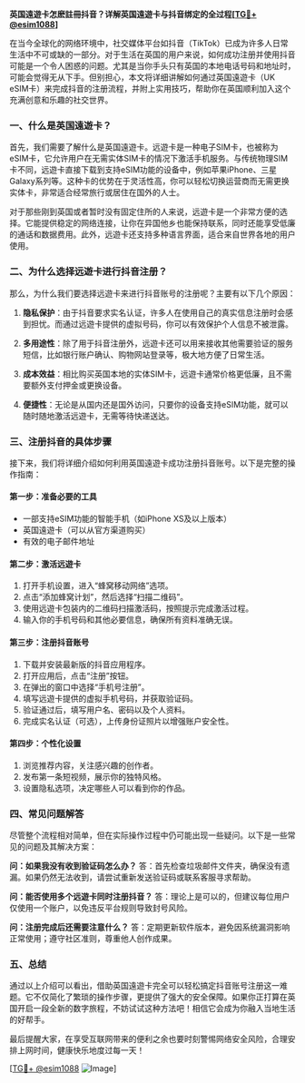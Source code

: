 **英国遠遊卡怎麽註冊抖音？详解英国遠遊卡与抖音绑定的全过程[[TG💪+ @esim1088](https://t.me/s/esim1088)]**

在当今全球化的网络环境中，社交媒体平台如抖音（TikTok）已成为许多人日常生活中不可或缺的一部分。对于生活在英国的用户来说，如何成功注册并使用抖音可能是一个令人困惑的问题。尤其是当你手头只有英国的本地电话号码和地址时，可能会觉得无从下手。但别担心，本文将详细讲解如何通过英国遠遊卡（UK eSIM卡）来完成抖音的注册流程，并附上实用技巧，帮助你在英国顺利加入这个充满创意和乐趣的社交世界。

### **一、什么是英国遠遊卡？**

首先，我们需要了解什么是英国遠遊卡。远遊卡是一种电子SIM卡，也被称为eSIM卡，它允许用户在无需实体SIM卡的情况下激活手机服务。与传统物理SIM卡不同，远遊卡直接下载到支持eSIM功能的设备中，例如苹果iPhone、三星Galaxy系列等。这种卡的优势在于灵活性高，你可以轻松切换运营商而无需更换实体卡，非常适合经常旅行或居住在国外的人士。

对于那些刚到英国或者暂时没有固定住所的人来说，远遊卡是一个非常方便的选择。它能提供稳定的网络连接，让你在异国他乡也能保持联系，同时还能享受低廉的通话和数据费用。此外，远遊卡还支持多种语言界面，适合来自世界各地的用户使用。

### **二、为什么选择远遊卡进行抖音注册？**

那么，为什么我们要选择远遊卡来进行抖音账号的注册呢？主要有以下几个原因：

1. **隐私保护**：由于抖音要求实名认证，许多人在使用自己的真实信息注册时会感到担忧。而通过远遊卡提供的虚拟号码，你可以有效保护个人信息不被泄露。
   
2. **多用途性**：除了用于抖音注册外，远遊卡还可以用来接收其他需要验证的服务短信，比如银行账户确认、购物网站登录等，极大地方便了日常生活。

3. **成本效益**：相比购买英国本地的实体SIM卡，远遊卡通常价格更低廉，且不需要额外支付押金或更换设备。

4. **便捷性**：无论是从国内还是国外访问，只要你的设备支持eSIM功能，就可以随时随地激活远遊卡，无需等待快递送达。

### **三、注册抖音的具体步骤**

接下来，我们将详细介绍如何利用英国遠遊卡成功注册抖音账号。以下是完整的操作指南：

#### **第一步：准备必要的工具**
- 一部支持eSIM功能的智能手机（如iPhone XS及以上版本）
- 英国遠遊卡（可以从官方渠道购买）
- 有效的电子邮件地址

#### **第二步：激活远遊卡**
1. 打开手机设置，进入“蜂窝移动网络”选项。
2. 点击“添加蜂窝计划”，然后选择“扫描二维码”。
3. 使用远遊卡包装内的二维码扫描激活码，按照提示完成激活过程。
4. 输入你的手机号码和其他必要信息，确保所有资料准确无误。

#### **第三步：注册抖音账号**
1. 下载并安装最新版的抖音应用程序。
2. 打开应用后，点击“注册”按钮。
3. 在弹出的窗口中选择“手机号注册”。
4. 填写远遊卡提供的虚拟手机号码，并获取验证码。
5. 验证通过后，填写用户名、密码以及个人资料。
6. 完成实名认证（可选），上传身份证照片以增强账户安全性。

#### **第四步：个性化设置**
1. 浏览推荐内容，关注感兴趣的创作者。
2. 发布第一条短视频，展示你的独特风格。
3. 设置隐私选项，决定哪些人可以看到你的作品。

### **四、常见问题解答**

尽管整个流程相对简单，但在实际操作过程中仍可能出现一些疑问。以下是一些常见的问题及其解决方案：

**问：如果我没有收到验证码怎么办？**
答：首先检查垃圾邮件文件夹，确保没有遗漏。如果仍然无法收到，请尝试重新发送验证码或联系客服寻求帮助。

**问：能否使用多个远遊卡同时注册抖音？**
答：理论上是可以的，但建议每位用户仅使用一个账户，以免违反平台规则导致封号风险。

**问：注册完成后还需要注意什么？**
答：定期更新软件版本，避免因系统漏洞影响正常使用；遵守社区准则，尊重他人创作成果。

### **五、总结**

通过以上介绍可以看出，借助英国遠遊卡完全可以轻松搞定抖音账号注册这一难题。它不仅简化了繁琐的操作步骤，更提供了强大的安全保障。如果你正打算在英国开启一段全新的数字旅程，不妨试试这种方法吧！相信它会成为你融入当地生活的好帮手。

最后提醒大家，在享受互联网带来的便利之余也要时刻警惕网络安全风险，合理安排上网时间，健康快乐地度过每一天！

[[TG💪+ @esim1088](https://t.me/s/esim1088) ![Image](https://i.postimg.cc/4NQfJmqS/Snipaste-2025-05-13-00-14-12.png)]